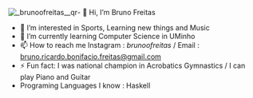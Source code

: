 ![_brunoofreitas__qr](https://github.com/user-attachments/assets/e21922b8-4610-443f-939a-cdc84793db48)- 👋 Hi, I’m Bruno Freitas
- 👀 I’m interested in Sports, Learning new things and Music
- 🌱 I’m currently learning Computer Science in UMinho
- 📫 How to reach me Instagram : _brunoofreitas_ / Email : bruno.ricardo.bonifacio.freitas@gmail.com
- ⚡ Fun fact: I was national champion in Acrobatics Gymnastics / I can play Piano and Guitar
- Programing Languages I know : Haskell

<!---
Brocasq6/Brocasq6 is a ✨ special ✨ repository because its `README.md` (this file) appears on your GitHub profile.
You can click the Preview link to take a look at your changes.
--->
